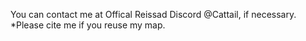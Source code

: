 You can contact me at Offical Reissad Discord @Cattail, if necessary.
*Please cite me if you reuse my map.
